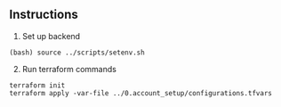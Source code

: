 ## Instructions

1. Set up backend
```
(bash) source ../scripts/setenv.sh
```

2. Run terraform commands
```
terraform init
terraform apply -var-file ../0.account_setup/configurations.tfvars 
```